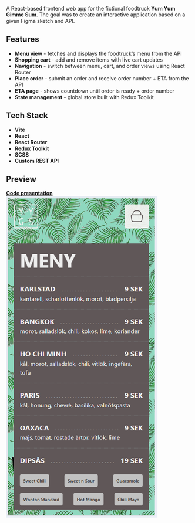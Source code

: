A React-based frontend web app for the fictional foodtruck **Yum Yum Gimme Sum**. The goal was to create an interactive application based on a given Figma sketch and API.

## Features

- **Menu view** - fetches and displays the foodtruck’s menu from the API
- **Shopping cart** - add and remove items with live cart updates
- **Navigation** - switch between menu, cart, and order views using React Router
- **Place order** - submit an order and receive order number + ETA from the API
- **ETA page** - shows countdown until order is ready + order number
- **State management** - global store built with Redux Toolkit

## Tech Stack

- **Vite**
- **React**
- **React Router**
- **Redux Toolkit**
- **SCSS**
- **Custom REST API**

## Preview

**<a href="https://vimeo.com/1065910807/f214fe1f12?share=copy">Code presentation</a>**
<img src="./public/screen.png" />

